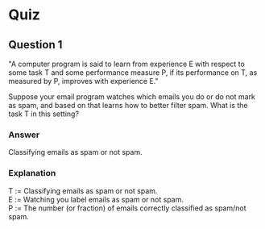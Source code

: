 Quiz
====

Question 1
----------

"A computer program is said to learn from experience E with respect to some task T and some performance measure P, if its performance on T, as measured by P, improves with experience E."  

Suppose your email program watches which emails you do or do not mark as spam, and based on that learns how to better filter spam. What is the task T in this setting?

### Answer

Classifying emails as spam or not spam.  

### Explanation

T := Classifying emails as spam or not spam.  
E := Watching you label emails as spam or not spam.  
P := The number (or fraction) of emails correctly classified as spam/not spam.  
